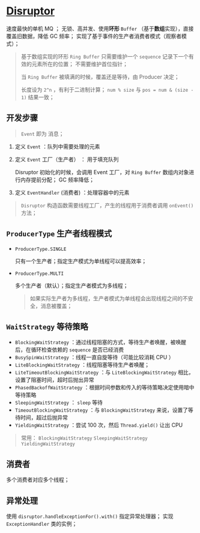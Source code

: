 # [Disruptor](https://github.com/LMAX-Exchange/disruptor)

速度最快的单机 MQ ；
无锁、高并发、使用**环形** `Buffer` （基于**数组**实现），直接覆盖旧数据，降低 GC 频率；
实现了基于事件的生产者消费者模式（观察者模式）；

> 基于数组实现的环形 `Ring Buffer` 只需要维护一个 `sequence` 记录下一个有效的元素所在的位置；
> 不需要维护首位指针；
> 
> 当 `Ring Buffer` 被填满的时候，覆盖还是等待，由 Producer 决定；
> 
> 长度设为 `2^n` ，有利于二进制计算；
> `num % size` 与 `pos = num & (size - 1)` 结果一致；

## 开发步骤

> `Event` 即为 消息；

1. 定义 `Event` ：队列中需要处理的元素
2. 定义 `Event` 工厂（生产者） ： 用于填充队列

    Disruptor 初始化的时候，会调用 Event 工厂，对 `Ring Buffer` 数组内对象进行内存提前分配； GC 频率降低；

3. 定义 `EventHandler` (消费者) ：处理容器中的元素


> `Disruptor` 构造函数需要线程工厂，产生的线程用于消费者调用 `onEvent()` 方法；

## `ProducerType` 生产者线程模式

* `ProducerType.SINGLE`

    只有一个生产者；指定生产模式为单线程可以提高效率；

* `ProducerType.MULTI`

    多个生产者（默认）；指定生产者模式为多线程；

    > 如果实际生产者为多线程，生产者模式为单线程会出现线程之间的不安全，消息被覆盖；

## `WaitStrategy` 等待策略

* `BlockingWaitStrategy` ：通过线程阻塞的方式，等待生产者唤醒，被唤醒后，在循环检查依赖的 `sequence` 是否已经消费
* `BusySpinWaitStrategy` ：线程一直自旋等待（可能比较消耗 CPU ）
* `LiteBlockingWaitStrategy` ：线程阻塞等待生产者唤醒；
* `LiteTimeoutBlockingWaitStrategy` ：与 `LiteBlockingWaitStrategy` 相比，设置了阻塞时间，超时后抛出异常
* `PhasedBackoffWaitStrategy` ：根据时间参数和传入的等待策略决定使用暗中等待策略
* `SleepingWaitStrategy` ： `sleep` 等待
* `TimeoutBlockingWaitStrategy` ：与 `BlockingWaitStrategy` 来说，设置了等待时间，超过后抛异常
* `YieldingWaitStrategy` ：尝试 100 次，然后 `Thread.yield()` 让出 CPU

> 常用： `BlockingWaitStrategy` `SleepingWaitStrategy` `YieldingWaitStrategy`

## 消费者

多个消费者对应多个线程；

## 异常处理

使用 `disruptor.handleExceptionFor().with()` 指定异常处理器；
实现 `ExceptionHandler` 类的实例；
